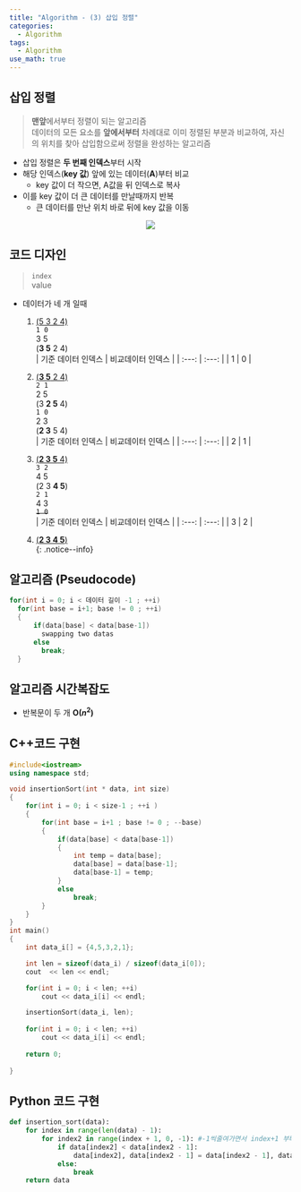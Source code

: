 ```yaml
---
title: "Algorithm - (3) 삽입 정렬"
categories:
  - Algorithm
tags:
  - Algorithm
use_math: true
---
```


## 삽입 정렬  
> **맨앞**에서부터 정렬이 되는 알고리즘  
> 데이터의 모든 요소를 **앞에서부터** 차례대로 이미 정렬된 부분과 비교하여, 자신의 위치를 찾아 삽입함으로써 정렬을 완성하는 알고리즘  

* 삽입 정렬은 **두 번째 인덱스**부터 시작  
* 해당 인덱스(**key 값**) 앞에 있는 데이터(**A**)부터 비교
  * key 값이 더 작으면, A값을 뒤 인덱스로 복사  
* 이를 key 값이 더 큰 데이터를 만날때까지 반복  
  * 큰 데이터를 만난 위치 바로 뒤에 key 값을 이동  

<center>
	<a href="https://en.wikipedia.org/wiki/Insertion_sort">
		<img src="https://upload.wikimedia.org/wikipedia/commons/9/9c/Insertion-sort-example.gif"/>
	</a>
</center>

## 코드 디자인
<!-- 턴과 기준점이 동일하게 처리되는 알고리즘 --> 
> `index`  
> value  
* 데이터가 네 개 일때  
  1. <u>(5 3 2 4)</u>  
  `1 0`  
   3 5  
  (**3 5** 2 4)  
      | 기준 데이터 인덱스  | 비교데이터 인덱스 |
      | :---: | :---: |
      | 1     | 0     |
  2. <u>(**3 5** 2 4)</u>  
  `2 1`   
   2 5  
  (3 **2 5** 4)  
  `1 0`  
   2 3  
  (**2 3** 5 4)   
      | 기준 데이터 인덱스  | 비교데이터 인덱스 |
      | :---: | :---: |
      | 2     | 1     |
  3. <u>(**2 3 5** 4)</u>  
  `3 2`   
   4 5  
  (2 3 **4 5**)  
  `2 1`   
   4 3  
  ~~`1 0`~~  
      | 기준 데이터 인덱스  | 비교데이터 인덱스 |
      | :---: | :---: |
      | 3     | 2     |
  
  4. <u>(**2 3 4 5**)</u>  
{: .notice--info}

## 알고리즘 (Pseudocode)
```cpp
for(int i = 0; i < 데이터 길이 -1 ; ++i)
  for(int base = i+1; base != 0 ; ++i)
  {
      if(data[base] < data[base-1])
        swapping two datas
      else
        break;
  }
```

## 알고리즘 시간복잡도
* 반복문이 두 개 **O($n^2$)**  


## C++코드 구현
```cpp
#include<iostream>
using namespace std;

void insertionSort(int * data, int size)
{
	for(int i = 0; i < size-1 ; ++i )
	{
		for(int base = i+1 ; base != 0 ; --base)
		{
			if(data[base] < data[base-1])
			{
				int temp = data[base];
				data[base] = data[base-1];
				data[base-1] = temp;
			}
			else
				break;
		}
	}	
}
int main()
{
	int data_i[] = {4,5,3,2,1};

	int len = sizeof(data_i) / sizeof(data_i[0]);
	cout  << len << endl;

	for(int i = 0; i < len; ++i)
		cout << data_i[i] << endl;

	insertionSort(data_i, len);
	
	for(int i = 0; i < len; ++i)
		cout << data_i[i] << endl;
		
	return 0;
	
}
```

## Python 코드 구현
```python
def insertion_sort(data):
    for index in range(len(data) - 1):
        for index2 in range(index + 1, 0, -1): #-1씩줄여가면서 index+1 부터 0직전 즉 1번까지 for루프반복 -기준점1까지가야 1 0 도 비교
            if data[index2] < data[index2 - 1]:
                data[index2], data[index2 - 1] = data[index2 - 1], data[index2]
            else:
                break
    return data
```
